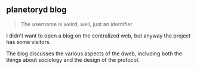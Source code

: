 ## planetoryd blog

> The username is weird, well, just an identifier

I didn't want to open a blog on the centralized web, but anyway the project has some visitors.

The blog discusses the various aspects of the dweb, including both the things about sociology and the design of the protocol.